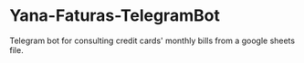 # Yana-Faturas-TelegramBot
Telegram bot for consulting credit cards' monthly bills from a google sheets file.
